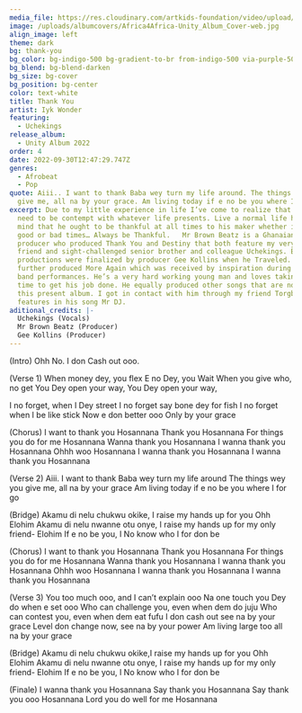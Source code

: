 ```yaml
---
media_file: https://res.cloudinary.com/artkids-foundation/video/upload/v1664797980/04._Iyk_Wonder_-_Thank_You_Feat._Uchekings_eildqk.mp3
image: /uploads/albumcovers/Africa4Africa-Unity_Album_Cover-web.jpg
align_image: left
theme: dark
bg: thank-you
bg_color: bg-indigo-500 bg-gradient-to-br from-indigo-500 via-purple-500 to-pink-500
bg_blend: bg-blend-darken
bg_size: bg-cover
bg_position: bg-center
color: text-white
title: Thank You
artist: Iyk Wonder
featuring:
  - Uchekings
release_album:
  - Unity Album 2022
order: 4
date: 2022-09-30T12:47:29.747Z
genres:
  - Afrobeat
  - Pop
quote: Aiii.. I want to thank Baba wey turn my life around. The things wey you
  give me, all na by your grace. Am living today if e no be you where I for go
excerpt: Due to my little experience in life I’ve come to realize that humans
  need to be contempt with whatever life presents. Live a normal life having in
  mind that he ought to be thankful at all times to his maker whether it’s in
  good or bad times… Always be Thankful.   Mr Brown Beatz is a Ghanaian sound
  producer who produced Thank You and Destiny that both feature my very good
  friend and sight-challenged senior brother and colleague Uchekings. Both
  productions were finalized by producer Gee Kollins when he Traveled. He
  further produced More Again which was received by inspiration during my live
  band performances. He’s a very hard working young man and loves taking his
  time to get his job done. He equally produced other songs that are not not in
  this present album. I got in contact with him through my friend Torgbe, who
  features in his song Mr DJ.
aditional_credits: |-
  Uchekings (Vocals)
  Mr Brown Beatz (Producer)
  Gee Kollins (Producer)
---
```

(Intro)
Ohh No. I don Cash out ooo.

(Verse 1)
When money dey, you flex
E no Dey, you Wait
When you give who, no get
You Dey open your way, You Dey open your way,

I no forget, when I Dey street
I no forget say bone dey for fish
I no forget when I be like stick
Now e don better ooo
Only by your grace

(Chorus)
I want to thank you
Hosannana
Thank you
Hosannana
For things you do for me
Hosannana
Wanna thank you
Hosannana
I wanna thank you
Hosannana
Ohhh woo
Hosannana
I wanna thank you
Hosannana
I wanna thank you
Hosannana


(Verse 2)
Aiii. I want to thank Baba wey turn my life around
The things wey you give me, all na by your grace
Am living today if e no be you where I for go

(Bridge)
Akamu di nelu chukwu okike, I raise my hands up for you Ohh Elohim
Akamu di nelu nwanne otu onye, I raise my hands up for my only friend- Elohim
If e no be you, I No know who I for don be

(Chorus)
I want to thank you
Hosannana
Thank you
Hosannana
For things you do for me
Hosannana
Wanna thank you
Hosannana
I wanna thank you
Hosannana
Ohhh woo
Hosannana
I wanna thank you
Hosannana
I wanna thank you
Hosannana

(Verse 3)
You too much ooo, and I can’t explain ooo
Na one touch you Dey do when e set ooo
Who can challenge you, even when dem do juju
Who can contest you, even when dem eat fufu
I don cash out see na by your grace
Level don change now, see na by your power
Am living large too all na by your grace

(Bridge)
Akamu di nelu chukwu okike,I raise my hands up for you Ohh Elohim
Akamu di nelu nwanne otu onye, I raise my hands up for my only friend- Elohim
If e no be you, I No know who I for don be

(Finale)
I wanna thank you
Hosannana
Say thank you
Hosannana
Say thank you ooo
Hosannana
Lord you do well for me
Hosannana
